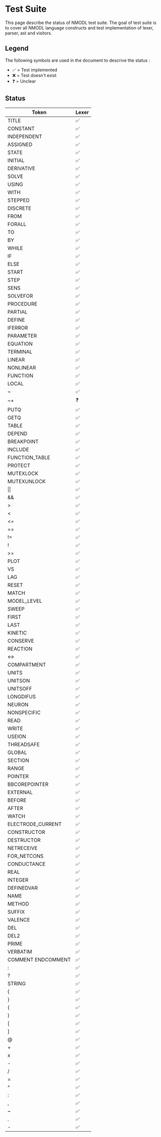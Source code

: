# Test Suite

This page describe the status of NMODL test suite. The goal of test suite is to cover all NMODL language constructs and test implementation of lexer, parser, ast and visitors.

## Legend

The following symbols are used in the document to descrive the status :

* ✅ = Test implemented
* ❌ = Test doesn't exist
* ❓ = Unclear

## Status

| Token | Lexer |
| ----- | -------------- |
|TITLE | ✅ |
|CONSTANT | ✅  |
|INDEPENDENT | ✅ |
|ASSIGNED | ✅ |
|STATE | ✅ |
|INITIAL | ✅ |
|DERIVATIVE | ✅ |
|SOLVE | ✅ |
|USING | ✅ |
|WITH | ✅ |
|STEPPED | ✅ |
|DISCRETE | ✅ |
|FROM | ✅ |
|FORALL | ✅ |
|TO | ✅ |
|BY | ✅ |
|WHILE | ✅ |
|IF | ✅ |
|ELSE | ✅ |
|START | ✅ |
|STEP | ✅ |
|SENS | ✅ |
|SOLVEFOR | ✅ |
|PROCEDURE | ✅ |
|PARTIAL | ✅ |
|DEFINE | ✅ |
|IFERROR | ✅ |
|PARAMETER | ✅ |
|EQUATION | ✅ |
|TERMINAL | ✅ |
|LINEAR | ✅ |
|NONLINEAR | ✅ |
|FUNCTION | ✅ |
|LOCAL | ✅ |
| ~ | ✅ |
|~+ | ❓ |
|PUTQ | ✅ |
|GETQ | ✅ |
|TABLE | ✅ |
|DEPEND | ✅ |
|BREAKPOINT | ✅ |
|INCLUDE | ✅ |
|FUNCTION_TABLE | ✅ |
|PROTECT | ✅ |
|MUTEXLOCK | ✅ |
|MUTEXUNLOCK | ✅ |
| \|\| | ✅ |
| && | ✅ |
| \> | ✅ |
| \< | ✅ |
| \<= | ✅ |
| == | ✅ |
| != | ✅ |
| ! | ✅ |
| \>= | ✅ |
|PLOT | ✅ |
|VS | ✅ |
|LAG | ✅ |
|RESET | ✅ |
|MATCH | ✅ |
|MODEL_LEVEL | ✅ |
|SWEEP | ✅ |
|FIRST | ✅ |
|LAST | ✅ |
|KINETIC | ✅ |
|CONSERVE | ✅ |
|REACTION | ✅ |
|<-> | ✅ |
|COMPARTMENT | ✅ |
|UNITS | ✅ |
|UNITSON | ✅ |
|UNITSOFF | ✅ |
|LONGDIFUS | ✅ |
|NEURON | ✅ |
|NONSPECIFIC | ✅ |
|READ | ✅ |
|WRITE | ✅ |
|USEION | ✅ |
|THREADSAFE | ✅ |
|GLOBAL | ✅ |
|SECTION | ✅ |
|RANGE | ✅ |
|POINTER | ✅ |
|BBCOREPOINTER | ✅ |
|EXTERNAL | ✅ |
|BEFORE | ✅ |
|AFTER | ✅ |
|WATCH | ✅ |
|ELECTRODE_CURRENT | ✅ |
|CONSTRUCTOR | ✅ |
|DESTRUCTOR | ✅ |
|NETRECEIVE | ✅ |
|FOR_NETCONS | ✅ |
|CONDUCTANCE | ✅ |
|REAL | ✅ |
|INTEGER | ✅ |
|DEFINEDVAR | ✅ |
|NAME | ✅ |
|METHOD | ✅ |
|SUFFIX | ✅ |
|VALENCE | ✅ |
|DEL | ✅ |
|DEL2 | ✅ |
|PRIME | ✅ |
|VERBATIM | ✅ |
|COMMENT ENDCOMMENT | ✅ |
|: | ✅ |
|? | ✅ |
|STRING | ✅ |
|{ | ✅ |
|} | ✅ |
|( | ✅ |
|) | ✅ |
|[ | ✅ |
|] | ✅ |
|@ | ✅ |
|+ | ✅ |
|x | ✅ |
|- | ✅ |
|/ | ✅ |
|= | ✅ |
|^ | ✅ |
|: | ✅ |
|, | ✅ |
|~ | ✅ |
|. | ✅ |
|- | ✅ |
